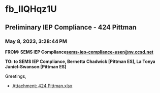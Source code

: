 # fb_IIQHqz1U
## Preliminary IEP Compliance - 424 Pittman
### May 8, 2023, 3:28:44 PM
**FROM: SEMS IEP Compliance<sems-iep-compliance-user@nv.ccsd.net>**

**TO: to SEMS IEP Compliance, Bernetta Chadwick [Pittman ES], La Tonya Juniel-Swanson [Pittman ES]**


Greetings, 





* [Attachment: 424 Pittman.xlsx](fb_IIQHqz1U-attachment-1.xlsx)

